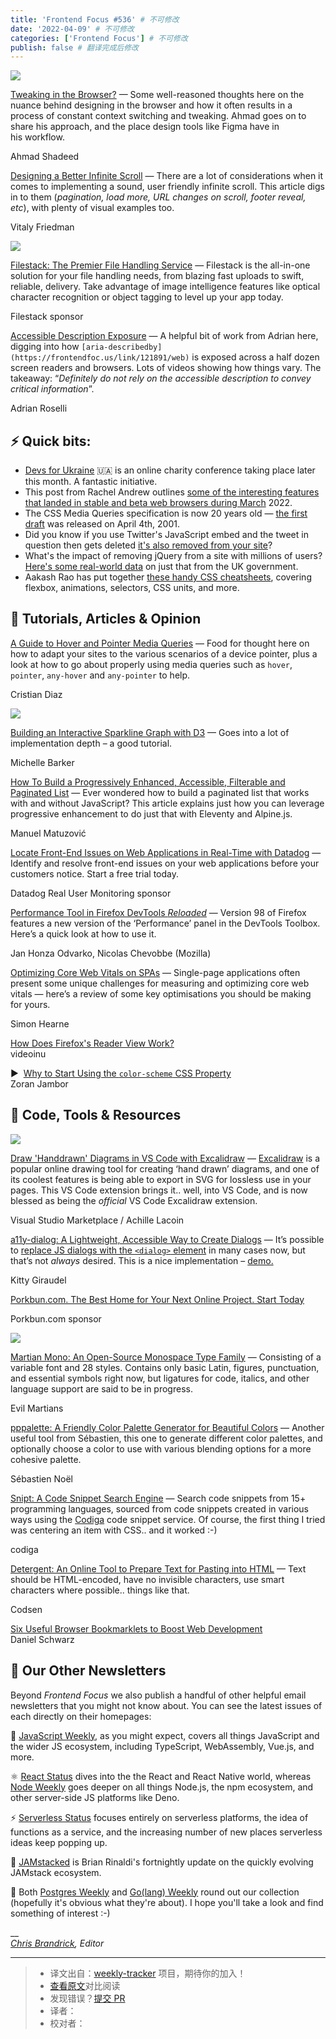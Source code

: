 ```yaml
---
title: 'Frontend Focus #536' # 不可修改
date: '2022-04-09' # 不可修改
categories: ['Frontend Focus'] # 不可修改
publish: false # 翻译完成后修改
---
```


[![](https://res.cloudinary.com/cpress/image/upload/w_1280,e_sharpen:60/v1649240386/keihts0jtodgjwlhn5xk.png)](https://frontendfoc.us/link/121888/web)

<!--以上是预览信息，图片一张或限制百字左右，前者优先，全文请使用二级及以下标题-->
<!-- more -->

[Tweaking in the Browser?](https://frontendfoc.us/link/121888/web "ishadeed.com") — Some well-reasoned thoughts here on the nuance behind designing in the browser and how it often results in a process of constant context switching and tweaking. Ahmad goes on to share his approach, and the place design tools like Figma have in his workflow.

Ahmad Shadeed

[Designing a Better Infinite Scroll](https://frontendfoc.us/link/121892/web "www.smashingmagazine.com") — There are a lot of considerations when it comes to implementing a sound, user friendly infinite scroll. This article digs in to them (_pagination, load more, URL changes on scroll, footer reveal, etc_), with plenty of visual examples too.

Vitaly Friedman

[![](https://copm.s3.amazonaws.com/05f02e2b.png)](https://frontendfoc.us/link/121889/web)

[Filestack: The Premier File Handling Service](https://frontendfoc.us/link/121889/web "www.filestack.com") — Filestack is the all-in-one solution for your file handling needs, from blazing fast uploads to swift, reliable, delivery. Take advantage of image intelligence features like optical character recognition or object tagging to level up your app today.

Filestack sponsor

[Accessible Description Exposure](https://frontendfoc.us/link/121890/web "adrianroselli.com") — A helpful bit of work from Adrian here, digging into how `[aria-describedby](https://frontendfoc.us/link/121891/web)` is exposed across a half dozen screen readers and browsers. Lots of videos showing how things vary. The takeaway: “_Definitely do not rely on the accessible description to convey critical information_”.

Adrian Roselli

## **⚡️ Quick bits:**

*   [Devs for Ukraine](https://frontendfoc.us/link/121893/web) 🇺🇦 is an online charity conference taking place later this month. A fantastic initiative.
*   This post from Rachel Andrew outlines [some of the interesting features that landed in stable and beta web browsers during March](https://frontendfoc.us/link/121894/web) 2022.
*   The CSS Media Queries specification is now 20 years old — [the first draft](https://frontendfoc.us/link/121895/web) was released on April 4th, 2001.
*   Did you know if you use Twitter's JavaScript embed and the tweet in question then gets deleted [it's also removed from your site](https://frontendfoc.us/link/121896/web)?
*   What's the impact of removing jQuery from a site with millions of users? [Here's some real-world data](https://frontendfoc.us/link/121897/web) on just that from the UK government.
*   Aakash Rao has put together [these handy CSS cheatsheets](https://frontendfoc.us/link/121898/web), covering flexbox, animations, selectors, CSS units, and more.

## 📙 **Tutorials, Articles & Opinion**

[A Guide to Hover and Pointer Media Queries](https://frontendfoc.us/link/121899/web "www.smashingmagazine.com") — Food for thought here on how to adapt your sites to the various scenarios of a device pointer, plus a look at how to go about properly using media queries such as `hover`, `pointer`, `any-hover` and `any-pointer` to help.

Cristian Diaz

[![](https://res.cloudinary.com/cpress/image/upload/v1649250848/vmlhgzsgoy2ome60trod.png)](https://frontendfoc.us/link/121908/web)

[Building an Interactive Sparkline Graph with D3](https://frontendfoc.us/link/121908/web "tympanus.net") — Goes into a lot of implementation depth – a good tutorial.

Michelle Barker

[How To Build a Progressively Enhanced, Accessible, Filterable and Paginated List](https://frontendfoc.us/link/121901/web "www.smashingmagazine.com") — Ever wondered how to build a paginated list that works with and without JavaScript? This article explains just how you can leverage progressive enhancement to do just that with Eleventy and Alpine.js.

Manuel Matuzović

[Locate Front-End Issues on Web Applications in Real-Time with Datadog](https://frontendfoc.us/link/121902/web "www.datadoghq.com") — Identify and resolve front-end issues on your web applications before your customers notice. Start a free trial today.

Datadog Real User Monitoring sponsor

[Performance Tool in Firefox DevTools _Reloaded_](https://frontendfoc.us/link/121905/web "hacks.mozilla.org") — Version 98 of Firefox features a new version of the ‘Performance’ panel in the DevTools Toolbox. Here’s a quick look at how to use it.

Jan Honza Odvarko, Nicolas Chevobbe (Mozilla)

[Optimizing Core Web Vitals on SPAs](https://frontendfoc.us/link/121900/web "simonhearne.com") — Single-page applications often present some unique challenges for measuring and optimizing core web vitals — here’s a review of some key optimisations you should be making for yours.

Simon Hearne

[How Does Firefox's Reader View Work?](https://frontendfoc.us/link/121910/web)  
videoinu

▶  [Why to Start Using the `color-scheme` CSS Property](https://frontendfoc.us/link/121907/web)  
Zoran Jambor

## 🔧 **Code, Tools & Resources**

[![](https://res.cloudinary.com/cpress/image/upload/w_1280,e_sharpen:60/bbmlcqiiqxdgjh5n8jqx.jpg)](https://frontendfoc.us/link/121914/web)

[Draw 'Handdrawn' Diagrams in VS Code with Excalidraw](https://frontendfoc.us/link/121914/web "marketplace.visualstudio.com") — [Excalidraw](https://frontendfoc.us/link/121915/web) is a popular online drawing tool for creating ‘hand drawn’ diagrams, and one of its coolest features is being able to export in SVG for lossless use in your pages. This VS Code extension brings it.. well, into VS Code, and is now blessed as being the _official_ VS Code Excalidraw extension.

Visual Studio Marketplace / Achille Lacoin

[a11y-dialog: A Lightweight, Accessible Way to Create Dialogs](https://frontendfoc.us/link/121916/web "a11y-dialog.netlify.app") — It’s possible to [replace JS dialogs with the `<dialog>` element](https://frontendfoc.us/link/121917/web) in many cases now, but that’s not _always_ desired. This is a nice implementation – [demo.](https://frontendfoc.us/link/121918/web)

Kitty Giraudel

[Porkbun.com. The Best Home for Your Next Online Project. Start Today](https://frontendfoc.us/link/121920/web)

Porkbun.com sponsor

[![](https://res.cloudinary.com/cpress/image/upload/w_1280,e_sharpen:60/v1649240073/nbep7petlpaipcdhmzwe.png)](https://frontendfoc.us/link/121919/web)

[Martian Mono: An Open-Source Monospace Type Family](https://frontendfoc.us/link/121919/web "github.com") — Consisting of a variable font and 28 styles. Contains only basic Latin, figures, punctuation, and essential symbols right now, but ligatures for code, italics, and other language support are said to be in progress.

Evil Martians

[pppalette: A Friendly Color Palette Generator for Beautiful Colors](https://frontendfoc.us/link/121922/web "fffuel.co") — Another useful tool from Sébastien, this one to generate different color palettes, and optionally choose a color to use with various blending options for a more cohesive palette.

Sébastien Noël

[Snipt: A Code Snippet Search Engine](https://frontendfoc.us/link/121923/web "www.snipt.dev") — Search code snippets from 15+ programming languages, sourced from code snippets created in various ways using the [Codiga](https://frontendfoc.us/link/121924/web) code snippet service. Of course, the first thing I tried was centering an item with CSS.. and it worked :-)

codiga

[Detergent: An Online Tool to Prepare Text for Pasting into HTML](https://frontendfoc.us/link/121921/web "detergent.io") — Text should be HTML-encoded, have no invisible characters, use smart characters where possible.. things like that.

Codsen

[Six Useful Browser Bookmarklets to Boost Web Development](https://frontendfoc.us/link/121909/web)  
Daniel Schwarz

## 💌 **Our Other Newsletters**

Beyond _Frontend Focus_ we also publish a handful of other helpful email newsletters that you might not know about. You can see the latest issues of each directly on their homepages:

💛 [JavaScript Weekly](https://frontendfoc.us/link/121925/web), as you might expect, covers all things JavaScript and the wider JS ecosystem, including TypeScript, WebAssembly, Vue.js, and more.

⚛️ [React Status](https://frontendfoc.us/link/121926/web) dives into the the React and React Native world, whereas [Node Weekly](https://frontendfoc.us/link/121927/web) goes deeper on all things Node.js, the npm ecosystem, and other server-side JS platforms like Deno.

⚡️ [Serverless Status](https://frontendfoc.us/link/121928/web) focuses entirely on serverless platforms, the idea of functions as a service, and the increasing number of new places serverless ideas keep popping up.

🍓 [JAMstacked](https://frontendfoc.us/link/121929/web) is Brian Rinaldi's fortnightly update on the quickly evolving JAMstack ecosystem.

🐘 Both [Postgres Weekly](https://frontendfoc.us/link/121930/web) and [Go(lang) Weekly](https://frontendfoc.us/link/121931/web) round out our collection (hopefully it's obvious what they're about). I hope you'll take a look and find something of interest :-)

\_\_  
_[Chris Brandrick](https://frontendfoc.us/link/121932/web), Editor_

---
> * 译文出自：[weekly-tracker](https://github.com/FEDarling/weekly-tracker) 项目，期待你的加入！
> * [查看原文](https://frontendfoc.us/issues/536)对比阅读
> * 发现错误？[提交 PR](https://github.com/FEDarling/weekly-tracker/blob/main/weeklys/frontend_focus/536)
> * 译者：
> * 校对者：
